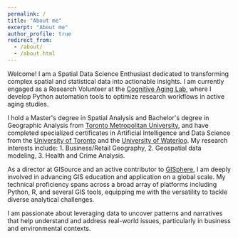 ```yaml
---
permalink: /
title: "About me"
excerpt: "About me"
author_profile: true
redirect_from: 
  - /about/
  - /about.html
---
```



Welcome! I am a Spatial Data Science Enthusiast dedicated to transforming complex spatial and statistical data into actionable insights. I am currently engaged as a Research Volunteer at the [Cognitive Aging Lab](https://psychlabs.torontomu.ca/cal/), where I develop Python automation tools to optimize research workflows in active aging studies.

I hold a Master's degree in Spatial Analysis and Bachelor's degree in Geographic Analysis from [Toronto Metropolitan University](https://www.torontomu.ca/spatial-analysis/about/), and have completed specialized certificates in Artificial Intelligence and Data Science from the [University of Toronto](https://learn.utoronto.ca/programs-courses/certificates/artificial-intelligence) and the [University of Waterloo](https://watspeed.uwaterloo.ca/programs-and-courses/program-data-science.html#brochure). My research interests include: 1. Business/Retail Geography, 2. Geospatial data modeling, 3. Health and Crime Analysis.

As a director at GISource and an active contributor to [GISphere](https://gisphere.info/), I am deeply involved in advancing GIS education and application on a global scale. My technical proficiency spans across a broad array of platforms including Python, R, and several GIS tools, equipping me with the versatility to tackle diverse analytical challenges.

I am passionate about leveraging data to uncover patterns and narratives that help understand and address real-world issues, particularly in business and environmental contexts.